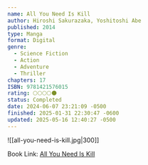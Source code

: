 ```yaml
---
name: All You Need Is Kill
author: Hiroshi Sakurazaka, Yoshitoshi Abe
published: 2014
type: Manga
format: Digital
genre:
  - Science Fiction
  - Action
  - Adventure
  - Thriller
chapters: 17
ISBN: 9781421576015
rating: 🌕🌕🌕🌕🌑
status: Completed
date: 2024-06-07 23:21:09 -0500
finished: 2025-01-31 22:30:47 -0600
updated: 2025-05-16 12:40:27 -0500
---
```


![[all-you-need-is-kill.jpg|300]]

Book Link: [All You Need Is Kill](https://myanimelist.net/manga/62887/All_You_Need_Is_Kill)

